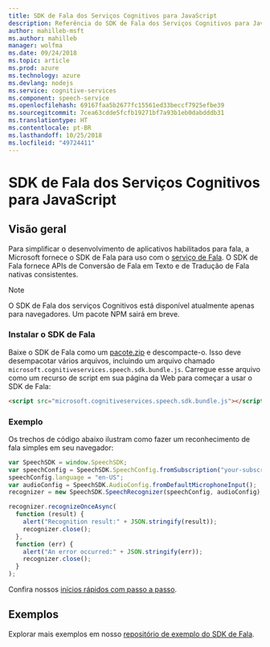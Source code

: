 ```yaml
---
title: SDK de Fala dos Serviços Cognitivos para JavaScript
description: Referência do SDK de Fala dos Serviços Cognitivos para JavaScript
author: mahilleb-msft
ms.author: mahilleb
manager: wolfma
ms.date: 09/24/2018
ms.topic: article
ms.prod: azure
ms.technology: azure
ms.devlang: nodejs
ms.service: cognitive-services
ms.component: speech-service
ms.openlocfilehash: 69167faa5b2677fc15561ed33beccf7925efbe39
ms.sourcegitcommit: 7cea63cdde5fcfb19271bf7a93b1eb0dabdddb31
ms.translationtype: HT
ms.contentlocale: pt-BR
ms.lasthandoff: 10/25/2018
ms.locfileid: "49724411"
---
```

# <a name="cognitive-services-speech-sdk-for-javascript"></a>SDK de Fala dos Serviços Cognitivos para JavaScript

## <a name="overview"></a>Visão geral

Para simplificar o desenvolvimento de aplicativos habilitados para fala, a Microsoft fornece o SDK de Fala para uso com o [serviço de Fala](https://aka.ms/csspeech).
O SDK de Fala fornece APIs de Conversão de Fala em Texto e de Tradução de Fala nativas consistentes.

> [!NOTE]
> O SDK de Fala dos serviços Cognitivos está disponível atualmente apenas para navegadores.
> Um pacote NPM sairá em breve.

### <a name="install-the-speech-sdk"></a>Instalar o SDK de Fala

Baixe o SDK de Fala como um [pacote.zip](https://aka.ms/csspeech/jsbrowserpackage) e descompacte-o.
Isso deve desempacotar vários arquivos, incluindo um arquivo chamado `microsoft.cognitiveservices.speech.sdk.bundle.js`.
Carregue esse arquivo como um recurso de script em sua página da Web para começar a usar o SDK de Fala:

```html
<script src="microsoft.cognitiveservices.speech.sdk.bundle.js"></script>
```

### <a name="example"></a>Exemplo 

Os trechos de código abaixo ilustram como fazer um reconhecimento de fala simples em seu navegador:

```javascript 
var SpeechSDK = window.SpeechSDK;
var speechConfig = SpeechSDK.SpeechConfig.fromSubscription("your-subscription-key", "your-service-region");
speechConfig.language = "en-US";
var audioConfig = SpeechSDK.AudioConfig.fromDefaultMicrophoneInput();
recognizer = new SpeechSDK.SpeechRecognizer(speechConfig, audioConfig);

recognizer.recognizeOnceAsync(
  function (result) {
    alert("Recognition result:" + JSON.stringify(result));
    recognizer.close();
  },
  function (err) {
    alert("An error occurred:" + JSON.stringify(err));
    recognizer.close();
  }
);
``` 

Confira nossos [inícios rápidos com passo a passo](/azure/cognitive-services/speech-service/quickstart-js-browser).

## <a name="samples"></a>Exemplos

Explorar mais exemplos em nosso [repositório de exemplo do SDK de Fala](https://aka.ms/csspeech/samples).
